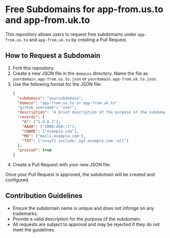 # Free Subdomains for app-from.us.to and app-from.uk.to

This repository allows users to request free subdomains under `app-from.us.to` and `app-from.uk.to` by creating a Pull Request.

## How to Request a Subdomain

1. Fork this repository.
2. Create a new JSON file in the `domains` directory. Name the file as `yourdomain.app-from.us.to.json` or `yourdomain.app-from.uk.to.json`.
3. Use the following format for the JSON file:
   ```json
   {
     "subdomain": "yoursubdomain",
     "domain": "app-from.us.to or app-from.uk.to"
     "github_username": "user",
     "description": "A brief description of the purpose of the subdomain",
     "records": {
       "A": ["1.0.0.1"],
       "AAAA": ["2000:db8::1"],
       "CNAME": ["example.com"],
       "MX": ["mail1.example.com"],
       "TXT": ["v=spf1 include:_spf.example.com ~all"]
     },
     "proxied": true
   }
   ```
4. Create a Pull Request with your new JSON file.

Once your Pull Request is approved, the subdomain will be created and configured.

## Contribution Guidelines

- Ensure the subdomain name is unique and does not infringe on any trademarks.
- Provide a valid description for the purpose of the subdomain.
- All requests are subject to approval and may be rejected if they do not meet the guidelines.
